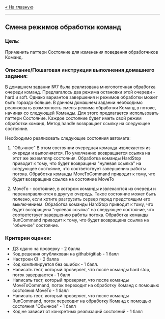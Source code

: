 [« На главную](../../README.md)

---

## Смена режимов обработки команд

### Цель:
Применить паттерн Состояние для изменения поведения обработчиков Команд.

### Описание/Пошаговая инструкция выполнения домашнего задания:
В домашнем задании №7 была реализована многопоточная обработка очереди команд. Предлагалось два режима остановки этой очереди - hard и soft.
Однако вариантов завершения и режимов обработки может быть гораздо больше. В данном домашнем задании необходимо реализовать возможность смены режима обработки Команд в потоке, начиная со следующей Команды.
Для этого предлагается использовать паттерн Состояние. Каждое состояние будет иметь свой режим обработки команд. Метод handle возвращает ссылку на следующее состояние.

Необходимо реализовать следующие состояния автомата:

1. "Обычное"
В этом состоянии очередная команда извлекается из очереди и выполняется. По умолчанию возвращается ссылка на этот же экземпляр состояния.
Обработка команды HardStop приводит к тому, что будет возвращена "нулевая ссылка" на следующее состояние, что соответствует завершению работы потока.
Обработка команды MoveToCommand приводит к тому, что будет возвращена ссылка на состояние MoveTo

2. MoveTo - состояние, в котором команды извлекаются из очереди и перенаправляются в другую очередь. Такое состояние может быть полезно, если хотите разгрузить сервер перед предстоящим его выключением.
Обработка команды HardStop приводит к тому, что будет возвращена "нулевая ссылка" на следующее состояние, что соответствует завершению работы потока.
Обработка команды RunCommand приводит к тому, что будет возвращена ссылка на "обычное" состояние.

### Критерии оценки:
- ДЗ сдано на проверку - 2 балла
- Код решения опубликован на github/gitlab - 1 балл
- Настроен CI - 2 балла
- Код компилируется без ошибок - 1 балл.
- Написать тест, который проверяет, что после команды hard stop, поток завершается - 1 балл
- Написать тест, который проверяет, что после команды MoveToCommand, поток переходит на обработку Команд с помощью состояния MoveTo - 1 балл
- Написать тест, который проверяет, что после команды RunCommand, поток переходит на обработку Команд с помощью состояния "Обычное" - 1 балл
- Код не зависит от конкретных реализаций состояний - 1 балл
